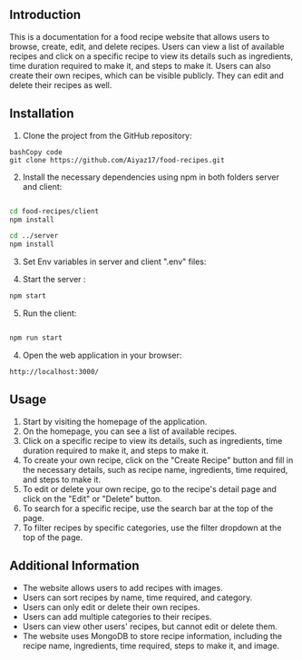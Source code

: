 ## **Introduction**

This is a documentation for a food recipe website that allows users to browse, create, edit, and delete recipes. Users can view a list of available recipes and click on a specific recipe to view its details such as ingredients, time duration required to make it, and steps to make it. Users can also create their own recipes, which can be visible publicly. They can edit and delete their recipes as well.

## **Installation**

1. Clone the project from the GitHub repository:

```
bashCopy code
git clone https://github.com/Aiyaz17/food-recipes.git

```

2. Install the necessary dependencies using npm in both folders server and client:

```bash

cd food-recipes/client
npm install

cd ../server
npm install
```

3. Set Env variables in server and client ".env" files:

4. Start the server :

```bash
npm start
```

5. Run the client:

```bash

npm run start
```

4. Open the web application in your browser:

```bashCopy code
http://localhost:3000/

```

## **Usage**

1. Start by visiting the homepage of the application.
2. On the homepage, you can see a list of available recipes.
3. Click on a specific recipe to view its details, such as ingredients, time duration required to make it, and steps to make it.
4. To create your own recipe, click on the "Create Recipe" button and fill in the necessary details, such as recipe name, ingredients, time required, and steps to make it.
5. To edit or delete your own recipe, go to the recipe's detail page and click on the "Edit" or "Delete" button.
6. To search for a specific recipe, use the search bar at the top of the page.
7. To filter recipes by specific categories, use the filter dropdown at the top of the page.

## **Additional Information**

- The website allows users to add recipes with images.
- Users can sort recipes by name, time required, and category.
- Users can only edit or delete their own recipes.
- Users can add multiple categories to their recipes.
- Users can view other users' recipes, but cannot edit or delete them.
- The website uses MongoDB to store recipe information, including the recipe name, ingredients, time required, steps to make it, and image.
